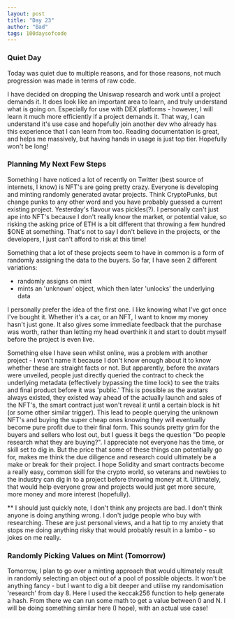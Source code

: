 ```yaml
---
layout: post
title: "Day 23"
author: "Bad"
tags: 100daysofcode
---
```


### Quiet Day

Today was quiet due to multiple reasons, and for those reasons, not much progression was made in terms of raw code. 

I have decided on dropping the Uniswap research and work until a project demands it. It does look like an important area to learn, and truly understand what is going on. Especially for use with DEX platforms - however, I will learn it much more efficiently if a project demands it. That way, I can understand it's use case and hopefully join another dev who already has this experience that I can learn from too. Reading documentation is great, and helps me massively, but having hands in usage is just top tier. Hopefully won't be long!

### Planning My Next Few Steps

Something I have noticed a lot of recently on Twitter (best source of internets, I know) is NFT's are going pretty crazy. Everyone is developing and minting randomly generated avatar projects. Think CryptoPunks, but change punks to any other word and you have probably guessed a current existing project. Yesterday's flavour was pickles(?). I personally can't just ape into NFT's because I don't really know the market, or potential value, so risking the asking price of ETH is a bit different that throwing a few hundred $ONE at something. That's not to say I don't believe in the projects, or the developers, I just can't afford to risk at this time!

Something that a lot of these projects seem to have in common is a form of randomly assigning the data to the buyers. So far, I have seen 2 different variations:

- randomly assigns on mint
- mints an 'unknown' object, which then later 'unlocks' the underlying data

I personally prefer the idea of the first one. I like knowing what I've got once I've bought it. Whether it's a car, or an NFT, I want to know my money hasn't just gone. It also gives some immediate feedback that the purchase was worth, rather than letting my head overthink it and start to doubt myself before the project is even live.

Something else I have seen whilst online, was a problem with another project - I won't name it because I don't know enough about it to know whether these are straight facts or not. But apparently, before the avatars were unveiled, people just directly queried the contract to check the underlying metadata (effectively bypassing the time lock) to see the traits and final product before it was 'public.' This is possible as the avatars always existed, they existed way ahead of the actually launch and sales of the NFT's, the smart contract just won't reveal it until a certain block is hit (or some other similar trigger). This lead to people querying the unknown NFT's and buying the super cheap ones knowing they will eventually become pure profit due to their final form. This sounds pretty grim for the buyers and sellers who lost out, but I guess it begs the question "Do people research what they are buying?". I appreciate not everyone has the time, or skill set to dig in. But the price that some of these things can potentially go for, makes me think the due diligence and research could ultimately be a make or break for their project. I hope Solidity and smart contracts become a really easy, common skill for the crypto world, so veterans and newbies to the industry can dig in to a project before throwing money at it. Ultimately, that would help everyone grow and projects would just get more secure, more money and more interest (hopefully).

** I should just quickly note, I don't think any projects are bad. I don't think anyone is doing anything wrong. I don't judge people who buy with researching. These are just personal views, and a hat tip to my anxiety that stops me doing anything risky that would probably result in a lambo - so jokes on me really.

### Randomly Picking Values on Mint (Tomorrow)

Tomorrow, I plan to go over a minting approach that would ultimately result in randomly selecting an object out of a pool of possible objects. It won't be anything fancy - but I want to dig a bit deeper and utilise my randomisation 'research' from day 8. Here I used the keccak256 function to help generate a hash. From there we can run some math to get a value between 0 and N. I will be doing something similar here (I hope), with an actual use case!